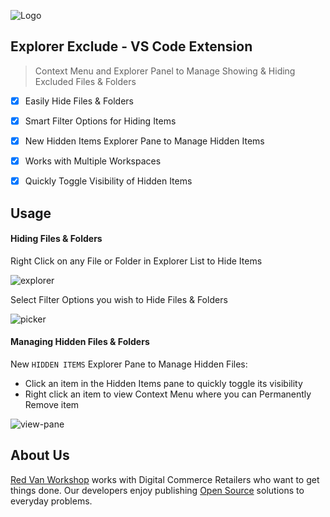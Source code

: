 ![Logo](https://explorer-exclude.s3.amazonaws.com/logo.png "Logo")

Explorer Exclude - VS Code Extension
---

> Context Menu and Explorer Panel to Manage Showing & Hiding Excluded Files & Folders

- [X] Easily Hide Files & Folders
- [X] Smart Filter Options for Hiding Items
- [X] New Hidden Items Explorer Pane to Manage Hidden Items
- [X] Works with Multiple Workspaces
- [X] Quickly Toggle Visibility of Hidden Items


Usage
---

#### Hiding Files & Folders

Right Click on any File or Folder in Explorer List to Hide Items

![explorer](https://explorer-exclude.s3.amazonaws.com/explorer.gif?v=1.0.0)

Select Filter Options you wish to Hide Files & Folders

![picker](https://explorer-exclude.s3.amazonaws.com/picker.gif?v=1.0.0)

#### Managing Hidden Files & Folders

New `HIDDEN ITEMS` Explorer Pane to Manage Hidden Files:

* Click an item in the Hidden Items pane to quickly toggle its visibility
* Right click an item to view Context Menu where you can Permanently Remove item

![view-pane](https://explorer-exclude.s3.amazonaws.com/view-pane.gif?v=1.0.0)


About Us
---

[Red Van Workshop](https://redvanworkshop.com/) works with Digital Commerce Retailers who want to get things done.  Our developers enjoy publishing [Open Source](https://github.com/redvanworkshop) solutions to everyday problems.
